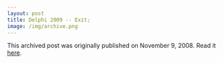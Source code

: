 ```yaml
---
layout: post
title: Delphi 2009 -- Exit;
image: /img/archive.png
---
```

This archived post was originally published on November 9, 2008. Read it [here](/alex.ciobanu.org/index2cf9.html).

